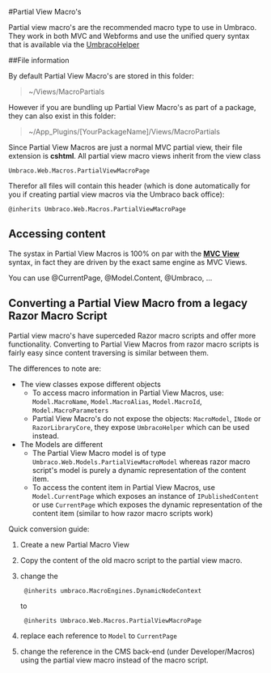 #Partial View Macro's

Partial view macro's are the recommended macro type to use in Umbraco. They work in both MVC and Webforms and use the unified query syntax that is available via the [UmbracoHelper](../../../Querying/UmbracoHelper/index.md)

##File information

By default Partial View Macro's are stored in this folder: 

> ~/Views/MacroPartials 

However if you are bundling up Partial View Macro's as part of a package, they can also exist in this folder:

> ~/App_Plugins/[YourPackageName]/Views/MacroPartials

Since Partial View Macros are just a normal MVC partial view, their file extension is **cshtml**. All partial view macro views inherit from the view class

	Umbraco.Web.Macros.PartialViewMacroPage

Therefor all files will contain this header (which is done automatically for you if creating partial view macros via the Umbraco back office):

	@inherits Umbraco.Web.Macros.PartialViewMacroPage

## Accessing content

The systax in Partial View Macros is 100% on par with the **[MVC View](../../Mvc/views.md)** syntax, in fact they are driven by the exact same engine as MVC Views.

You can use @CurrentPage, @Model.Content, @Umbraco, ...

## Converting a Partial View Macro from a legacy Razor Macro Script

Partial view macro's have superceded Razor macro scripts and offer more functionality. Converting to Partial View Macros from razor macro scripts is fairly easy since content traversing is similar between them.

The differences to note are:

* The view classes expose different objects
	* To access macro information in Partial View Macros, use: `Model.MacroName`, `Model.MacroAlias`, `Model.MacroId`, `Model.MacroParameters`
	* Partial View Macro's do not expose the objects: `MacroModel`, `INode` or `RazorLibraryCore`, they expose `UmbracoHelper` which can be used instead.
* The Models are different
	* The Partial View Macro model is of type `Umbraco.Web.Models.PartialViewMacroModel` whereas razor macro script's model is purely a dynamic representation of the content item.
	* To access the content item in Partial View Macros, use `Model.CurrentPage` which exposes an instance of `IPublishedContent` or use `CurrentPage` which exposes the dynamic representation of the content item (similar to how razor macro scripts work)

Quick conversion guide:

1. Create a new Partial Macro View
2. Copy the content of the old macro script to the partial view macro.
3. change the 

		@inherits umbraco.MacroEngines.DynamicNodeContext

	to

    	@inherits Umbraco.Web.Macros.PartialViewMacroPage

4. replace each reference to `Model` to `CurrentPage`
5. change the reference in the CMS back-end (under Developer/Macros) using the partial view macro instead of the macro script.